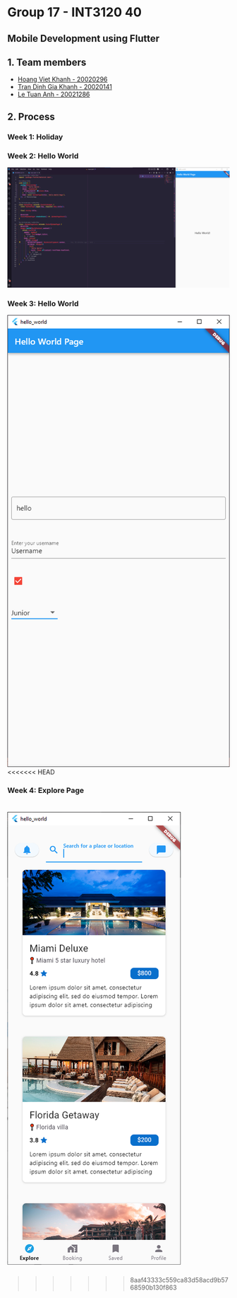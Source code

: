 # Group 17 - INT3120 40

## Mobile Development using Flutter

## 1. Team members

-  [Hoang Viet Khanh - 20020296](https://github.com/Kevinking16)
-  [Tran Dinh Gia Khanh - 20020141](https://github.com/Racker-Hank)
-  [Le Tuan Anh - 20021286](https://github.com/A-v-o-c-a-d-o)

## 2. Process

### Week 1: Holiday

### Week 2: Hello World

![hello_world_screenshot](./res/img/hello_world.png)

### Week 3: Hello World

![w3 screenshot](./res/img/w3.png)
<<<<<<< HEAD

### Week 4: Explore Page

![w4 screenshot](./res/img/w4.png)
=======
>>>>>>> 8aaf43333c559ca83d58acd9b5768590b130f863
